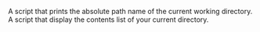 A script that prints the absolute path name of the current working directory.
A script that display the contents list of your current directory.
